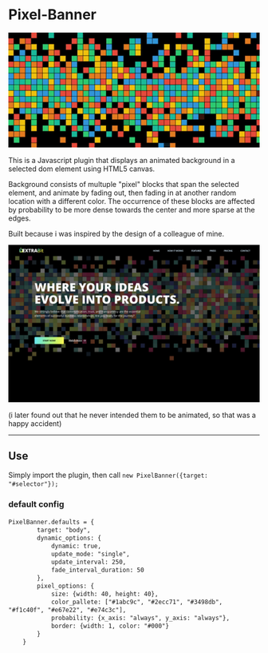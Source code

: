 # Pixel-Banner

![Gif of the plugin in action](demo.gif)

This is a Javascript plugin that displays an animated background in a selected dom element using HTML5 canvas.

Background consists of multuple "pixel" blocks that span the selected element, and animate by fading out, then fading in at another random location with a different color. The occurrence of these blocks are affected by probability to be more dense towards the center and more sparse at the edges.

Built because i was inspired by the design of a colleague of mine.

![Image of the original design](design.png)

(i later found out that he never intended them to be animated, so that was a happy accident)

---

## Use

Simply import the plugin, then call `new PixelBanner({target: "#selector"});`

### default config
```
PixelBanner.defaults = {
		target: "body",
		dynamic_options: {
			dynamic: true,
			update_mode: "single",
			update_interval: 250,
			fade_interval_duration: 50
		},
		pixel_options: {
			size: {width: 40, height: 40},
			color_pallete: ["#1abc9c", "#2ecc71", "#3498db", "#f1c40f", "#e67e22", "#e74c3c"],
			probability: {x_axis: "always", y_axis: "always"},
			border: {width: 1, color: "#000"}
		}
    }
```